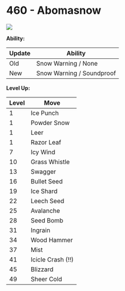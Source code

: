 # 460 - Abomasnow
![][460]

**Ability:**

Update | Ability
---    | ---
Old    | Snow Warning / None
New    | Snow Warning / Soundproof

**Level Up:**

Level | Move
---   | ---
  1   | Ice Punch
  1   | Powder Snow
  1   | Leer
  1   | Razor Leaf
  7   | Icy Wind
 10   | Grass Whistle
 13   | Swagger
 16   | Bullet Seed
 19   | Ice Shard
 22   | Leech Seed
 25   | Avalanche
 28   | Seed Bomb
 31   | Ingrain
 34   | Wood Hammer
 37   | Mist
 41   | Icicle Crash (!!)
 45   | Blizzard
 49   | Sheer Cold



[460]: /img/pokemon/460.png
